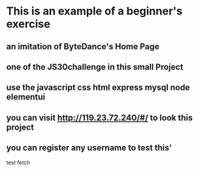 # This is an example of a beginner's exercise

## an imitation of ByteDance's Home Page  

## one of the JS30challenge in this small Project

## use the javascript css html express mysql node elementui

## you can visit http://119.23.72.240/#/ to look this project

## you can register any username to test this'

test fetch
